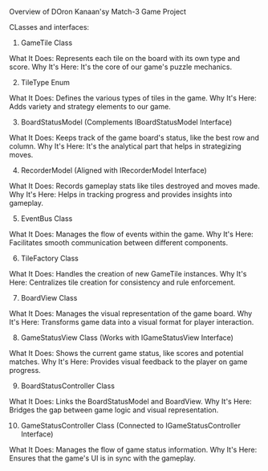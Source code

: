 Overview of DOron Kanaan'sy Match-3 Game Project

CLasses and interfaces:
1. GameTile Class

What It Does: Represents each tile on the board with its own type and score.
Why It's Here: It's the core of our game's puzzle mechanics.

2. TileType Enum

What It Does: Defines the various types of tiles in the game.
Why It's Here: Adds variety and strategy elements to our game.

3. BoardStatusModel (Complements IBoardStatusModel Interface)

What It Does: Keeps track of the game board's status, like the best row and column.
Why It's Here: It's the analytical part that helps in strategizing moves.

4. RecorderModel (Aligned with IRecorderModel Interface)

What It Does: Records gameplay stats like tiles destroyed and moves made.
Why It's Here: Helps in tracking progress and provides insights into gameplay.

5. EventBus Class

What It Does: Manages the flow of events within the game.
Why It's Here: Facilitates smooth communication between different components.

6. TileFactory Class

What It Does: Handles the creation of new GameTile instances.
Why It's Here: Centralizes tile creation for consistency and rule enforcement.

7. BoardView Class

What It Does: Manages the visual representation of the game board.
Why It's Here: Transforms game data into a visual format for player interaction.

8. GameStatusView Class (Works with IGameStatusView Interface)

What It Does: Shows the current game status, like scores and potential matches.
Why It's Here: Provides visual feedback to the player on game progress.

9. BoardStatusController Class

What It Does: Links the BoardStatusModel and BoardView.
Why It's Here: Bridges the gap between game logic and visual representation.

10. GameStatusController Class (Connected to IGameStatusController Interface)

What It Does: Manages the flow of game status information.
Why It's Here: Ensures that the game's UI is in sync with the gameplay.
